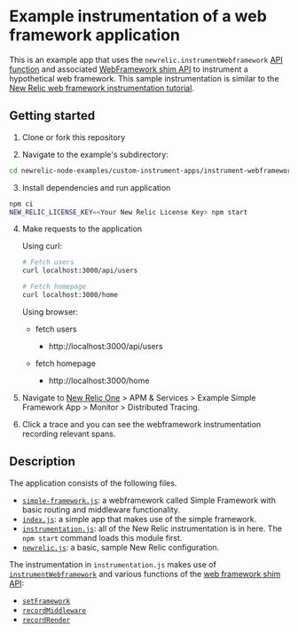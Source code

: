 # Example instrumentation of a web framework application
This is an example app that uses the `newrelic.instrumentWebframework` [API function](https://docs.newrelic.com/docs/apm/agents/nodejs-agent/api-guides/nodejs-agent-api/#instrumentWebframework) and associated [WebFramework shim API](https://newrelic.github.io/node-newrelic/WebFrameworkShim.html) to instrument a hypothetical web framework. This sample instrumentation is similar to the [New Relic web framework instrumentation tutorial](https://newrelic.github.io/node-newrelic/tutorial-Webframework-Simple.html).


## Getting started

1. Clone or fork this repository

2. Navigate to the example's subdirectory:

``` sh
cd newrelic-node-examples/custom-instrument-apps/instrument-webframework
```

3. Install dependencies and run application

```sh
npm ci
NEW_RELIC_LICENSE_KEY=<Your New Relic License Key> npm start
```

4. Make requests to the application

    Using curl:
    ```sh
    # Fetch users
    curl localhost:3000/api/users

    # Fetch homepage
    curl localhost:3000/home    
    ```

    Using browser:
    - fetch users
      + http://localhost:3000/api/users

    - fetch homepage
      + http://localhost:3000/home

5. Navigate to [New Relic One](https://one.newrelic.com) > APM & Services > Example Simple Framework App > Monitor > Distributed Tracing.

6. Click a trace and you can see the webframework instrumentation recording relevant spans.

## Description

The application consists of the following files.

* [`simple-framework.js`](./simple-framework.js): a webframework called Simple Framework with basic routing and middleware functionality. 
* [`index.js`](./index.js): a simple app that makes use of the simple framework.
* [`instrumentation.js`](./instrumentation.js): all of the New Relic instrumentation is in here. The `npm start` command loads this module first.
* [`newrelic.js`](./newrelic.js): a basic, sample New Relic configuration.

The instrumentation in `instrumentation.js` makes use of [`instrumentWebframework`](https://docs.newrelic.com/docs/apm/agents/nodejs-agent/api-guides/nodejs-agent-api/#instrumentWebframework) and various functions of the [web framework shim API](https://newrelic.github.io/node-newrelic/WebFrameworkShim.html):

* [`setFramework`](https://newrelic.github.io/node-newrelic/WebFrameworkShim.html)
* [`recordMiddleware`](https://newrelic.github.io/node-newrelic/WebFrameworkShim.html#recordMiddleware)
* [`recordRender`](https://newrelic.github.io/node-newrelic/WebFrameworkShim.html#recordRender)
